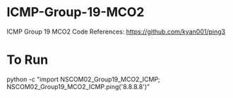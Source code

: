# ICMP-Group-19-MCO2
ICMP Group 19 MCO2
Code References:
https://github.com/kyan001/ping3


# To Run
python -c "import NSCOM02_Group19_MCO2_ICMP; NSCOM02_Group19_MCO2_ICMP.ping('8.8.8.8')"
